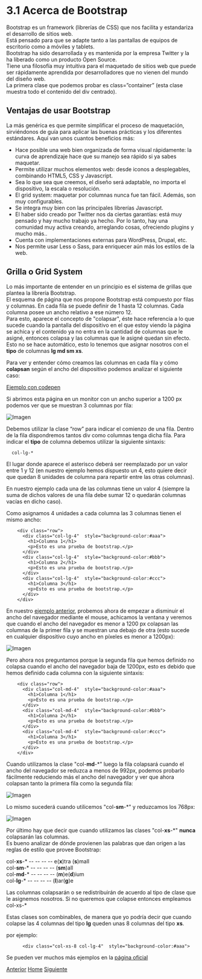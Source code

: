 # 3.1 Acerca de Bootstrap

Bootstrap es un framework (librerías de CSS) que nos facilita y estandariza el desarrollo de sitios web.<br />
Está pensado para que se adapte tanto a las pantallas de equipos de escritorio como a móviles y tablets.<br />
Bootstrap ha sido desarrollada y es mantenida por la empresa Twitter y la ha liberado como un producto Open Source.<br />
Tiene una filosofía muy intuitiva para el maquetado de sitios web que puede ser rápidamente aprendida por desarrolladores que no vienen del mundo del diseño web.<br />
La primera clase que podemos probar es class=”container” (esta clase muestra todo el contenido del div centrado).<br />

## Ventajas de usar Bootstrap

La más genérica es que permite simplificar el proceso de maquetación, sirviéndonos de guía para aplicar las buenas prácticas y los diferentes estándares. Aquí van unos cuantos beneficios más:

- Hace posible una web bien organizada de forma visual rápidamente: la curva de aprendizaje hace que su manejo sea rápido si ya sabes maquetar.
- Permite utilizar muchos elementos web: desde iconos a desplegables, combinando HTML5, CSS y Javascript.
- Sea lo que sea que creemos, el diseño será adaptable, no importa el dispositivo, la escala o resolución.
- El grid system: maquetar por columnas nunca fue tan fácil. Además, son muy configurables.
- Se integra muy bien con las principales librerías Javascript.
- El haber sido creado por Twitter nos da ciertas garantías: está muy pensado y hay mucho trabajo ya hecho. Por lo tanto, hay una comunidad muy activa creando, arreglando cosas, ofreciendo plugins y mucho más..
- Cuenta con implementaciones externas para WordPress, Drupal, etc.
- Nos permite usar Less o Sass, para enriquecer aún más los estilos de la web.


## Grilla o Grid System

Lo más importante de entender en un principio es el sistema de grillas que plantea la librería Bootstrap.<br />
El esquema de página que nos propone Bootstrap está compuesto por filas y columnas. En cada fila se puede definir de 1 hasta 12 columnas. Cada columna posee un ancho relativo a ese número 12.<br />
Para esto, aparece el concepto de "colapsar", éste hace referencia a lo que sucede cuando la pantalla del dispositivo en el que estoy viendo la página se achica y el contenido ya no entra en la cantidad de columnas que le asigné, entonces colapsa y las columnas que le asigné quedan sin efecto. Esto no se hace automático, esto lo tenemos que asignar nosotros con el **tipo** de columnas **lg md sm xs**.

Para ver y entender cómo creamos las columnas en cada fila y cómo **colapsan** según el ancho del dispositivo podemos analizar el siguiente caso:


[Ejemplo con codepen](https://codepen.io/fgarciajulia/pen/OpWgNK)


Si abrimos esta página en un monitor con un ancho superior a 1200 px podemos ver que se muestran 3 columnas por fila:


![Imagen](https://fgarciajulia.github.io/mi_primera_pagina/img/boostrap1.jpg)


Debemos utilizar la clase “row” para indicar el comienzo de una fila. Dentro de la fila dispondremos tantos div como columnas tenga dicha fila. Para indicar el **tipo** de columna debemos utilizar la siguiente sintaxis:

```
  col-lg-*
```

El lugar donde aparece el asterisco deberá ser reemplazado por un valor entre 1 y 12 (en nuestro ejemplo hemos dispuesto un 4, esto quiere decir que quedan 8 unidades de columna para repartir entre las otras columnas).

En nuestro ejemplo cada una de las columnas tiene un valor 4 (siempre la suma de dichos valores de una fila debe sumar 12 o quedarán columnas vacías en dicho caso).

Como asignamos 4 unidades a cada columna las 3 columnas tienen el mismo ancho:

```
    <div class="row">
      <div class="col-lg-4"  style="background-color:#aaa">
        <h1>Columna 1</h1> 
        <p>Esto es una prueba de bootstrap.</p>
      </div>
      <div class="col-lg-4"  style="background-color:#bbb">
        <h1>Columna 2</h1> 
        <p>Esto es una prueba de bootstrap.</p>
      </div>
      <div class="col-lg-4"  style="background-color:#ccc">
        <h1>Columna 3</h1> 
        <p>Esto es una prueba de bootstrap.</p>
      </div>
    </div>
```

En nuestro [ejemplo anterior](https://codepen.io/fgarciajulia/pen/OpWgNK), probemos ahora de empezar a disminuir el ancho del navegador mediante el mouse, achicamos la ventana y veremos que cuando el ancho del navegador es menor a 1200 px colapsan las columnas de la primer fila y se muestran una debajo de otra (esto sucede en cualquier dispositivo cuyo ancho en píxeles es menor a 1200px):

![Imagen](https://fgarciajulia.github.io/mi_primera_pagina/img/boostrap2.jpg)

Pero ahora nos preguntamos porque la segunda fila que hemos definido no colapsa cuando el ancho del navegador baja de 1200px, esto es debido que hemos definido cada columna con la siguiente sintaxis:

```
    <div class="row">
      <div class="col-md-4"  style="background-color:#aaa">
        <h1>Columna 1</h1> 
        <p>Esto es una prueba de bootstrap.</p>
      </div>
      <div class="col-md-4"  style="background-color:#bbb">
        <h1>Columna 2</h1> 
        <p>Esto es una prueba de bootstrap.</p>
      </div>
      <div class="col-md-4"  style="background-color:#ccc">
        <h1>Columna 3</h1> 
        <p>Esto es una prueba de bootstrap.</p>
      </div>
    </div>
```


Cuando utilizamos la clase "col-**md**-*" luego la fila colapsará cuando el ancho del navegador se reduzca a menos de 992px, podemos probarlo fácilmente reduciendo más el ancho del navegador y ver que ahora colapsan tanto la primera fila como la segunda fila:

![Imagen](https://fgarciajulia.github.io/mi_primera_pagina/img/boostrap3.jpg)

Lo mismo sucederá cuando utilicemos "col-**sm**-*" y reduzcamos los 768px:

![Imagen](https://fgarciajulia.github.io/mi_primera_pagina/img/boostrap4.jpg)

Por último hay que decir que cuando utilizamos las clases "col-**xs**-*" **nunca** colapsarán las columnas.<br />
Es bueno analizar de dónde provienen las palabras que dan origen a las reglas de estilo que provee Bootstrap:

  col-**xs**-*  -- -- -- -- e(**x**)tra (**s**)mall <br />
  col-**sm**-*  -- -- -- -- (**sm**)all<br />
  col-**md**-*  -- -- -- -- (**m**)e(**d**)ium<br />
  col-**lg**-*  -- -- -- -- (**l**)ar(**g**)e<br />


Las columnas colapsarán o se redistribuirán de acuerdo al tipo de clase que le asignemos nosotros. Si no queremos que colapse entonces empleamos col-xs-*

Estas clases son combinables, de manera que yo podría decir que cuando colapse las 4 columnas del tipo **lg** queden unas 8 columnas del tipo **xs**.

por ejemplo:
```
      <div class="col-xs-8 col-lg-4"  style="background-color:#aaa">
```
Se pueden ver muchos más ejemplos en la [página oficial](http://getbootstrap.com/css/#grid-options)

<div class="Grid">
    <a href="https://fgarciajulia.github.io/mi_primera_pagina/instalacion-bootstrap" class="my-btn anterior">Anterior</a>
    <a href="https://fgarciajulia.github.io/mi_primera_pagina" class="my-btn home">Home</a>
    <a href="https://fgarciajulia.github.io/mi_primera_pagina/menu-bootstrap" class="my-btn siguiente">Siguiente</a>
</div>